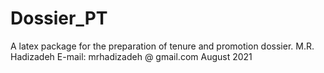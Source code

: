 # Dossier_PT
A latex package for the preparation of tenure and promotion dossier.
M.R. Hadizadeh
E-mail: mrhadizadeh @ gmail.com
August 2021
